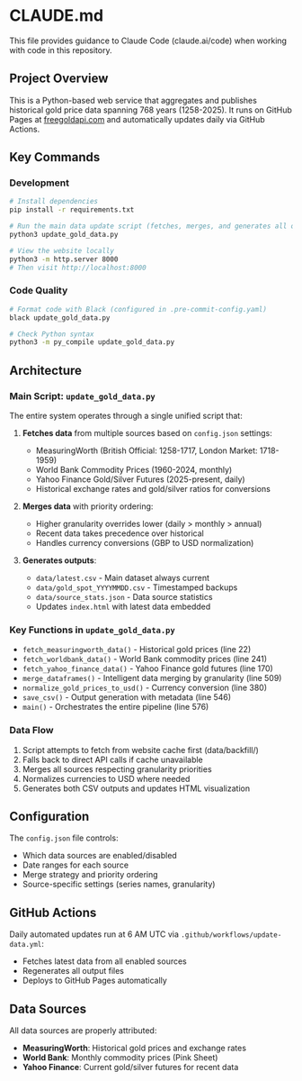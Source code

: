 # CLAUDE.md

This file provides guidance to Claude Code (claude.ai/code) when working with code in this repository.

## Project Overview

This is a Python-based web service that aggregates and publishes historical gold price data spanning 768 years (1258-2025). It runs on GitHub Pages at [freegoldapi.com](https://freegoldapi.com) and automatically updates daily via GitHub Actions.

## Key Commands

### Development
```bash
# Install dependencies
pip install -r requirements.txt

# Run the main data update script (fetches, merges, and generates all outputs)
python3 update_gold_data.py

# View the website locally
python3 -m http.server 8000
# Then visit http://localhost:8000
```

### Code Quality
```bash
# Format code with Black (configured in .pre-commit-config.yaml)
black update_gold_data.py

# Check Python syntax
python3 -m py_compile update_gold_data.py
```

## Architecture

### Main Script: `update_gold_data.py`

The entire system operates through a single unified script that:

1. **Fetches data** from multiple sources based on `config.json` settings:
   - MeasuringWorth (British Official: 1258-1717, London Market: 1718-1959)
   - World Bank Commodity Prices (1960-2024, monthly)
   - Yahoo Finance Gold/Silver Futures (2025-present, daily)
   - Historical exchange rates and gold/silver ratios for conversions

2. **Merges data** with priority ordering:
   - Higher granularity overrides lower (daily > monthly > annual)
   - Recent data takes precedence over historical
   - Handles currency conversions (GBP to USD normalization)

3. **Generates outputs**:
   - `data/latest.csv` - Main dataset always current
   - `data/gold_spot_YYYYMMDD.csv` - Timestamped backups
   - `data/source_stats.json` - Data source statistics
   - Updates `index.html` with latest data embedded

### Key Functions in `update_gold_data.py`

- `fetch_measuringworth_data()` - Historical gold prices (line 22)
- `fetch_worldbank_data()` - World Bank commodity prices (line 241)
- `fetch_yahoo_finance_data()` - Yahoo Finance gold futures (line 170)
- `merge_dataframes()` - Intelligent data merging by granularity (line 509)
- `normalize_gold_prices_to_usd()` - Currency conversion (line 380)
- `save_csv()` - Output generation with metadata (line 546)
- `main()` - Orchestrates the entire pipeline (line 576)

### Data Flow

1. Script attempts to fetch from website cache first (data/backfill/)
2. Falls back to direct API calls if cache unavailable
3. Merges all sources respecting granularity priorities
4. Normalizes currencies to USD where needed
5. Generates both CSV outputs and updates HTML visualization

## Configuration

The `config.json` file controls:
- Which data sources are enabled/disabled
- Date ranges for each source
- Merge strategy and priority ordering
- Source-specific settings (series names, granularity)

## GitHub Actions

Daily automated updates run at 6 AM UTC via `.github/workflows/update-data.yml`:
- Fetches latest data from all enabled sources
- Regenerates all output files
- Deploys to GitHub Pages automatically

## Data Sources

All data sources are properly attributed:
- **MeasuringWorth**: Historical gold prices and exchange rates
- **World Bank**: Monthly commodity prices (Pink Sheet)
- **Yahoo Finance**: Current gold/silver futures for recent data